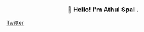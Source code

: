 <h3 align="center">👋 Hello! I'm Athul Spal .</h3>

<p align="center">

  <a href="https://twitter.com/athulspal">Twitter</a>
</p>
